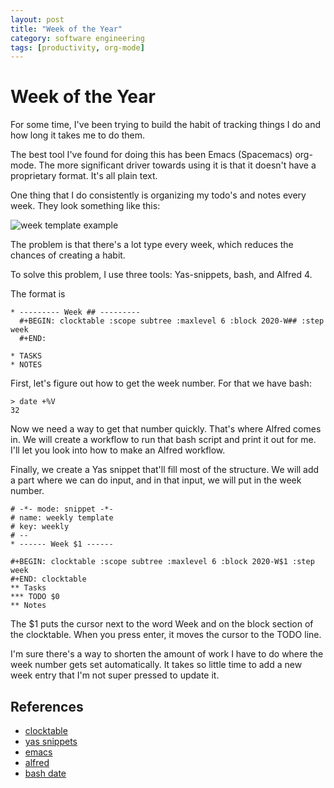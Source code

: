 ```yaml
---
layout: post
title: "Week of the Year"
category: software engineering
tags: [productivity, org-mode]
---
```


# Week of the Year

For some time, I've been trying to build the habit of tracking things I do and how long it takes me to do them.

The best tool I've found for doing this has been Emacs (Spacemacs) org-mode. The more significant driver towards using it is that it doesn't have a proprietary format. It's all plain text.

One thing that I do consistently is organizing my todo's and notes every week. They look something like this:

![week template example]({{site.url}}/_images/week_template.png)

The problem is that there's a lot type every week, which reduces the chances of creating a habit.

To solve this problem, I use three tools: Yas-snippets, bash, and Alfred 4.

The format is

```
* --------- Week ## ---------   
  #+BEGIN: clocktable :scope subtree :maxlevel 6 :block 2020-W## :step week
  #+END:

* TASKS
* NOTES
```

First, let's figure out how to get the week number. For that we have bash:

```
> date +%V
32
```

Now we need a way to get that number quickly. That's where Alfred comes in. We will create a workflow to run that bash script and print it out for me. I'll let you look into how to make an Alfred workflow.

Finally, we create a Yas snippet that'll fill most of the structure. We will add a part where we can do input, and in that input, we will put in the week number.
 
 
```
# -*- mode: snippet -*-
# name: weekly template 
# key: weekly 
# --
* ------ Week $1 ------

#+BEGIN: clocktable :scope subtree :maxlevel 6 :block 2020-W$1 :step week
#+END: clocktable
** Tasks
*** TODO $0
** Notes
```
The $1 puts the cursor next to the word Week and on the block section of the clocktable. When you press enter, it moves the cursor to the TODO line.
 
I'm sure there's a way to shorten the amount of work I have to do where the week number gets set automatically. It takes so little time to add a new week entry that I'm not super pressed to update it.  
 
 ## References
 * [clocktable](https://orgmode.org/manual/The-clock-table.html)
 * [yas snippets](https://github.com/joaotavora/yasnippet)
 * [emacs](https://www.gnu.org/software/emacs/)
 * [alfred](https://www.alfredapp.com/)
 * [bash date](https://man7.org/linux/man-pages/man1/date.1.html)